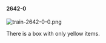 #### 2642-0
![train-2642-0-0.png](https://github.com/lil-lab/nlvr/raw/master/nlvr/train/images/56/train-2642-0-0.png "train-2642-0-0.png")

There is a box with only yellow items.